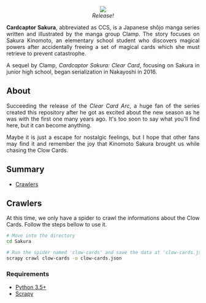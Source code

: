 <p align="center">
    <img src="https://i.kym-cdn.com/photos/images/original/001/336/797/c9b.gif">
    <br><i>Release!</i>
</p>

<p align="justify">
  <b>Cardcaptor Sakura</b>, abbreviated as CCS, is a Japanese shōjo manga series written and illustrated by the manga group Clamp. The story focuses on Sakura Kinomoto, an elementary school student who discovers magical powers after accidentally freeing a set of magical cards which she must retrieve to prevent catastrophe.
</p>
<p align="justify">
  A sequel by Clamp, <i>Cardcaptor Sakura: Clear Card</i>, focusing on Sakura in junior high school, began serialization in Nakayoshi in 2016.
</p>

## About

<p align="justify">
  Succeeding the release of the <i>Clear Card Arc</i>, a huge fan of the series created this repository after he got as excited about the new season as he was with the first one many years ago. It's too soon to say what you'll find here, but it can become anything.
</p>
<p align="justify">
  Maybe it is just a escape for nostalgic feelings, but I hope that other fans may find it and remember the joy that Kinomoto Sakura brought us while chasing the Clow Cards.
</p>

## Summary

- [Crawlers](#crawlers)

## Crawlers

<p align="justify">
  At this time, we only have a spider to crawl the informations about the Clow Cards. Follow the steps bellow to use it.
</p>

```sh
# Move into the directory
cd Sakura

# Run the spider named 'clow-cards' and save the data at 'clow-cards.json'
scrapy crawl clow-cards -o clow-cards.json 
```

### Requirements

- [Python 3.5+](https://www.python.org/)
- [Scrapy](https://scrapy.org/)
